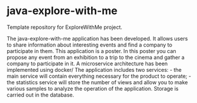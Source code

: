 # java-explore-with-me
Template repository for ExploreWithMe project.

The java-explore-with-me application has been developed. It allows users to share information about interesting events
and find a company to participate in them. This application is a poster. In this poster you can propose any event from 
an exhibition to a trip to the cinema and gather a company to participate in it. A microservice architecture has been 
implemented using docker/ The application includes two services: - the main service will contain everything necessary 
for the product to operate; - the statistics service will store the number of views and allow you to make various 
samples to analyze the operation of the application. 
Storage is carried out in the database.